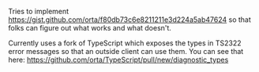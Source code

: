 Tries to implement https://gist.github.com/orta/f80db73c6e8211211e3d224a5ab47624 so that folks can figure out what works and what doesn't.

Currently uses a fork of TypeScript which exposes the types in TS2322 error messages so that an outside client can use them. You can see that here: https://github.com/orta/TypeScript/pull/new/diagnostic_types

